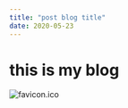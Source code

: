 ```yaml
---
title: "post blog title"
date: 2020-05-23
---
```


# this is my blog
![favicon.ico](https://wtfo.gitee.io/favicon.ico "h")

